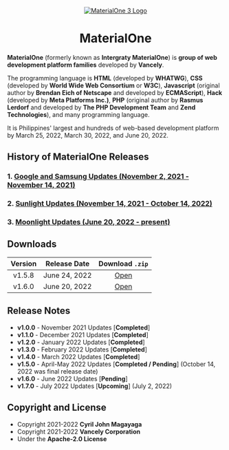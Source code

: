 <p align="center">
  <a href="https://github.com/Vancely/MaterialOne">
    <img src="https://github.com/Vancely/MaterialOne/blob/main/.github/Documentations/History/Images/materialone3.png" alt="MaterialOne 3 Logo">
  </a>
</p>
<h1 align="center">MaterialOne</h1>

**MaterialOne** (formerly known as **Intergraty MaterialOne**) is **group of web development platform families** developed by **Vancely**.

The programming language is **HTML** (developed by 	**WHATWG**), **CSS** (developed by 	**World Wide Web Consortium** or **W3C**), **Javascript** (original author by **Brendan Eich of Netscape** and developed by **ECMAScript**), **Hack** (developed by **Meta Platforms Inc.)**, **PHP** (original author by **Rasmus Lerdorf** and developed by **The PHP Development Team** and **Zend Technologies**), and many programming language.

It is Philippines' largest and hundreds of web-based development platform by March 25, 2022, March 30, 2022, and June 20, 2022.


## History of MaterialOne Releases
### 1. [Google and Samsung Updates (November 2, 2021 - November 14, 2021)](https://github.com/Intergralty/MaterialOne/blob/main/.github/Documentations/Google-and-Samsung.md)
### 2. [Sunlight Updates (November 14, 2021 - October 14, 2022)](https://github.com/Intergralty/MaterialOne/blob/main/.github/Documentations/Sunlight.md)
### 3. [Moonlight Updates (June 20, 2022 - present)](https://github.com/Intergralty/MaterialOne/blob/main/.github/Documentations/Moonlight.md)

## Downloads

| Version | Release Date | Download `.zip` |
|:-:|:-:|:-:|
| v1.5.8 | June 24, 2022 | [Open](https://github.com/Vancely/MaterialOne/archive/refs/tags/Sunlight_58.zip) |
| v1.6.0 | June 20, 2022 | [Open](https://github.com/Vancely/MaterialOne/archive/refs/tags/Moonlight.zip) |

## Release Notes

* **v1.0.0** - November 2021 Updates [**Completed**]
* **v1.1.0** - December 2021 Updates [**Completed**]
* **v1.2.0** - January 2022 Updates [**Completed**]
* **v1.3.0** - February 2022 Updates [**Completed**]
* **v1.4.0** - March 2022 Updates [**Completed**]
* **v1.5.0** - April-May 2022 Updates [**Completed / Pending**] (October 14, 2022 was final release date)
* **v1.6.0** - June 2022 Updates [**Pending**]
* **v1.7.0** - July 2022 Updates [**Upcoming**] (July 2, 2022)

## Copyright and License
* Copyright 2021-2022 **Cyril John Magayaga**
* Copyright 2021-2022 **Vancely Corporation**
* Under the **Apache-2.0 License**

